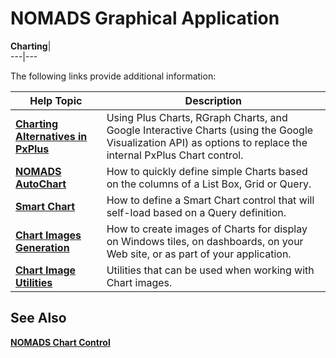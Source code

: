 # NOMADS Graphical Application

**Charting**|   
---|---  
  
The following links provide additional information:

**Help Topic** |  **Description**  
---|---  
**[Charting Alternatives in PxPlus](../Charting%20Alternatives%20in%20PxPlus/Introduction.md)** |  Using Plus Charts, RGraph Charts, and Google Interactive Charts (using the Google Visualization API) as options to replace the internal PxPlus Chart control.  
**[NOMADS AutoChart](../NOMADS%20AutoChart/Introduction.md)** |  How to quickly define simple Charts based on the columns of a List Box, Grid or Query.  
**[Smart Chart](../NOMADS%20Graphical%20Application/Smart%20Controls/Defining%20Smart%20Controls.htm#Mark8)** |  How to define a Smart Chart control that will self-load based on a Query definition.  
**[Chart Images Generation](../Chart%20Images%20Generation/Introduction.md)** |  How to create images of Charts for display on Windows tiles, on dashboards, on your Web site, or as part of your application.  
**[Chart Image Utilities](../Chart%20Image%20Utilities/Introduction.md)** |  Utilities that can be used when working with Chart images.  
  
## See Also

**[NOMADS Chart Control](../NOMADS%20Graphical%20Application/Creating%20Panel%20Controls/Chart%20Control/Chart.md)**
